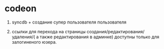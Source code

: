 # codeon

1)  syncdb + создание супер пользователя пользователя

2) ссылки для перехода на страницы создания/редактирования/удаления/( а также редактирования в админке) 
доступны только для залогиненого юзера.
